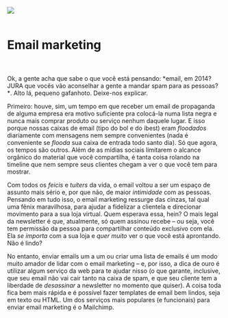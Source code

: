 ![](http://minestore-blog.s3.amazonaws.com/wp-content/uploads/2014/09/post-mag.png)
<br>
<br>
# Email marketing
<br>
<br>
Ok, a gente acha que sabe o que você está pensando: *email, em 2014? JURA que vocês vão aconselhar a gente a mandar spam para as pessoas?*. Alto lá, pequeno gafanhoto. Deixe-nos explicar.

Primeiro: houve, sim, um tempo em que receber um email de propaganda de alguma empresa era motivo suficiente pra colocá-la numa lista negra e nunca mais comprar produto ou serviço nenhum daquele lugar. E isso porque nossas caixas de email (tipo do bol e do ibest) eram *floodados* diariamente com mensagens nem sempre convenientes (nada é conveniente se *flooda* sua caixa de entrada todo santo dia). Só que agora, os tempos são outros. Além de as mídias sociais limitarem o alcance orgânico do material que você compartilha, é tanta coisa rolando na timeline que nem sempre seus clientes chegam a ver o que você tem para mostrar.

Com todos os *feicis* e *tuíters* da vida, o email voltou a ser um espaço de assunto mais sério e, por que não, de maior *intimidade* com as pessoas. Pensando em tudo isso, o email marketing ressurge das cinzas, tal qual uma fênix maravilhosa, para ajudar a fidelizar a clientela e direcionar movimento para a sua loja virtual. Quem esperava essa, hein? O mais legal da newsletter é que, atualmente, só quem assinou recebe – ou seja, você tem permissão da pessoa para compartilhar conteúdo exclusivo com ela. Ela *se importa* com a sua loja e *quer muito* ver o que você está aprontando. Não é lindo?

No entanto, enviar emails um a um ou criar uma lista de emails é um modo muito amador de lidar com o email marketing – e, por isso, a dica de ouro é utilizar algum serviço da web para te ajudar nisso (o que garante, inclusive, que seu email não vai cair tanto na caixa de spam, e que seu cliente tem a liberdade de *desassinar* a newsletter no momento que quiser). A coisa toda fica bem mais rápida e é possível fazer templates de email bem lindos, seja em texto ou HTML. Um dos serviços mais populares (e funcionais) para enviar email marketing é o Mailchimp.
